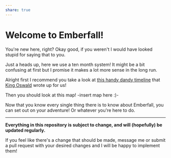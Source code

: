 ```yaml
---
share: true
---
```


# Welcome to Emberfall!

You're new here, right? Okay good, if you weren't I would have looked stupid for saying that to you.


Just a heads up, here we use a ten month system! It might be a bit confusing at first but I promise it makes a lot more sense in the long run.


Alright first I recommend you take a look at [this handy dandy timeline](./Emberfall.md) that [King Oswald](./King%20Oswald.md) wrote up for us!


Then you should look at this map!
-insert map here :)-


Now that you know every single thing there is to know about Emberfall, you can set out on your adventure! Or whatever you're here to do.

---

**Everything in this repository is subject to change, and will (hopefully) be updated regularly.**


If you feel like there's a change that should be made, message me or submit a pull request with your desired changes and I will be happy to implement them!